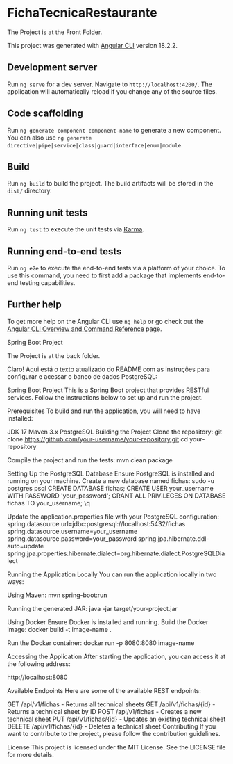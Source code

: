 # FichaTecnicaRestaurante

The Project is at the Front Folder.

This project was generated with [Angular CLI](https://github.com/angular/angular-cli) version 18.2.2.

## Development server

Run `ng serve` for a dev server. Navigate to `http://localhost:4200/`. The application will automatically reload if you change any of the source files.

## Code scaffolding

Run `ng generate component component-name` to generate a new component. You can also use `ng generate directive|pipe|service|class|guard|interface|enum|module`.

## Build

Run `ng build` to build the project. The build artifacts will be stored in the `dist/` directory.

## Running unit tests

Run `ng test` to execute the unit tests via [Karma](https://karma-runner.github.io).

## Running end-to-end tests

Run `ng e2e` to execute the end-to-end tests via a platform of your choice. To use this command, you need to first add a package that implements end-to-end testing capabilities.

## Further help

To get more help on the Angular CLI use `ng help` or go check out the [Angular CLI Overview and Command Reference](https://angular.dev/tools/cli) page.

Spring Boot Project

The Project is at the back folder.

Claro! Aqui está o texto atualizado do README com as instruções para configurar e acessar o banco de dados PostgreSQL:

Spring Boot Project
This is a Spring Boot project that provides RESTful services. Follow the instructions below to set up and run the project.

Prerequisites
To build and run the application, you will need to have installed:

JDK 17
Maven 3.x
PostgreSQL
Building the Project
Clone the repository:
git clone https://github.com/your-username/your-repository.git
cd your-repository

Compile the project and run the tests:
mvn clean package

Setting Up the PostgreSQL Database
Ensure PostgreSQL is installed and running on your machine.
Create a new database named fichas:
sudo -u postgres psql
CREATE DATABASE fichas;
CREATE USER your_username WITH PASSWORD 'your_password';
GRANT ALL PRIVILEGES ON DATABASE fichas TO your_username;
\q

Update the application.properties file with your PostgreSQL configuration:
spring.datasource.url=jdbc:postgresql://localhost:5432/fichas
spring.datasource.username=your_username
spring.datasource.password=your_password
spring.jpa.hibernate.ddl-auto=update
spring.jpa.properties.hibernate.dialect=org.hibernate.dialect.PostgreSQLDialect

Running the Application
Locally
You can run the application locally in two ways:

Using Maven:
mvn spring-boot:run

Running the generated JAR:
java -jar target/your-project.jar

Using Docker
Ensure Docker is installed and running.
Build the Docker image:
docker build -t image-name .

Run the Docker container:
docker run -p 8080:8080 image-name

Accessing the Application
After starting the application, you can access it at the following address:

http://localhost:8080

Available Endpoints
Here are some of the available REST endpoints:

GET /api/v1/fichas - Returns all technical sheets
GET /api/v1/fichas/{id} - Returns a technical sheet by ID
POST /api/v1/fichas - Creates a new technical sheet
PUT /api/v1/fichas/{id} - Updates an existing technical sheet
DELETE /api/v1/fichas/{id} - Deletes a technical sheet
Contributing
If you want to contribute to the project, please follow the contribution guidelines.

License
This project is licensed under the MIT License. See the LICENSE file for more details.